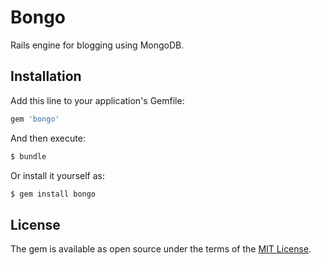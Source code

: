 # Bongo
Rails engine for blogging using MongoDB.

## Installation
Add this line to your application's Gemfile:

```ruby
gem 'bongo'
```

And then execute:
```bash
$ bundle
```

Or install it yourself as:
```bash
$ gem install bongo
```

## License
The gem is available as open source under the terms of the [MIT License](https://opensource.org/licenses/MIT).
